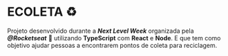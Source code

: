 # ECOLETA ♻ 
Projeto desenvolvido durante a ***Next Level Week*** organizada pela ***@Rocketseat*** 🚀 utilizando **TypeScript** com **React** e **Node**. E que tem como objetivo ajudar pessoas a encontrarem pontos de coleta para reciclagem.

